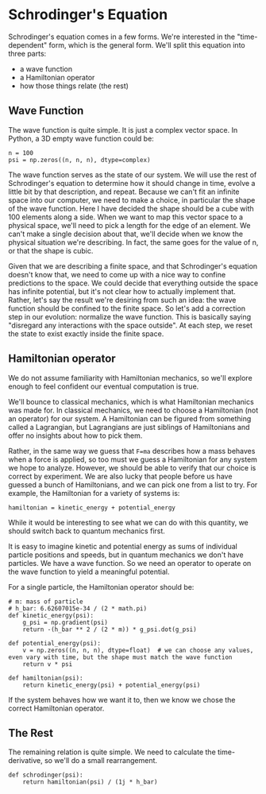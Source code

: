 # Schrodinger's Equation
Schrodinger's equation comes in a few forms. We're interested in the "time-dependent" form, which is the general form. We'll split this equation into three parts:
- a wave function
- a Hamiltonian operator
- how those things relate (the rest)

## Wave Function
The wave function is quite simple. It is just a complex vector space. In Python, a 3D empty wave function could be:
```
n = 100
psi = np.zeros((n, n, n), dtype=complex)
```

The wave function serves as the state of our system. We will use the rest of Schrodinger's equation to determine how it should change in time, evolve a little bit by that description, and repeat. Because we can't fit an infinite space into our computer, we need to make a choice, in particular the shape of the wave function. Here I have decided the shape should be a cube with 100 elements along a side. When we want to map this vector space to a physical space, we'll need to pick a length for the edge of an element. We can't make a single decision about that, we'll decide when we know the physical situation we're describing. In fact, the same goes for the value of n, or that the shape is cubic.

Given that we are describing a finite space, and that Schrodinger's equation doesn't know that, we need to come up with a nice way to confine predictions to the space. We could decide that everything outside the space has infinite potential, but it's not clear how to actually implement that. Rather, let's say the result we're desiring from such an idea: the wave function should be confined to the finite space. So let's add a correction step in our evolution: normalize the wave function. This is basically saying "disregard any interactions with the space outside". At each step, we reset the state to exist exactly inside the finite space.

## Hamiltonian operator
We do not assume familiarity with Hamiltonian mechanics, so we'll explore enough to feel confident our eventual computation is true.

We'll bounce to classical mechanics, which is what Hamiltonian mechanics was made for. In classical mechanics, we need to choose a Hamiltonian (not an operator) for our system. A Hamiltonian can be figured from something called a Lagrangian, but Lagrangians are just siblings of Hamiltonians and offer no insights about how to pick them.

Rather, in the same way we guess that `F=ma` describes how a mass behaves when a force is applied, so too must we guess a Hamiltonian for any system we hope to analyze. However, we should be able to verify that our choice is correct by experiment. We are also lucky that people before us have guessed a bunch of Hamiltonians, and we can pick one from a list to try. For example, the Hamiltonian for a variety of systems is:
```
hamiltonian = kinetic_energy + potential_energy
```

While it would be interesting to see what we can do with this quantity, we should switch back to quantum mechanics first.

It is easy to imagine kinetic and potential energy as sums of individual particle positions and speeds, but in quantum mechanics we don't have particles. We have a wave function. So we need an operator to operate on the wave function to yield a meaningful potential.

For a single particle, the Hamiltonian operator should be:
```
# m: mass of particle
# h_bar: 6.62607015e-34 / (2 * math.pi)
def kinetic_energy(psi):
    g_psi = np.gradient(psi)
    return -(h_bar ** 2 / (2 * m)) * g_psi.dot(g_psi)

def potential_energy(psi):
    v = np.zeros((n, n, n), dtype=float)  # we can choose any values, even vary with time, but the shape must match the wave function
    return v * psi

def hamiltonian(psi):
    return kinetic_energy(psi) + potential_energy(psi)
```

If the system behaves how we want it to, then we know we chose the correct Hamiltonian operator.

## The Rest
The remaining relation is quite simple. We need to calculate the time-derivative, so we'll do a small rearrangement.

```
def schrodinger(psi):
    return hamiltonian(psi) / (1j * h_bar)
```
